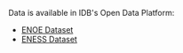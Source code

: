 Data is available in IDB's Open Data Platform:
- [ENOE Dataset](https://data.iadb.org/DataCatalog/Dataset#DataCatalogID=h3ek-xh3t)
- [ENESS Dataset](https://data.iadb.org/DataCatalog/Dataset#DataCatalogID=m9i9-h5fm)
